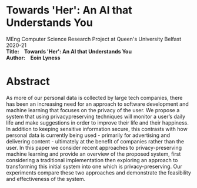 # Towards 'Her': An AI that Understands You
MEng Computer Science Research Project at Queen's University Belfast 2020-21  
<b>Title:&emsp;Towards 'Her': An AI that Understands You  
Author:&emsp;Eoin Lyness</b>

# Abstract
As more of our personal data is collected by large tech companies, there has been an increasing need for an approach to software development and machine learning that focuses on 
the privacy of the user. We propose a system that using privacypreserving techniques will monitor a user’s daily life and make suggestions in order to improve their life and their
happiness. In addition to keeping sensitive information secure, this contrasts with how personal data is currently being used - primarily for advertising and delivering content - 
ultimately at the benefit of companies rather than the user. In this paper we consider recent approaches to privacy-preserving machine learning and provide an overview of the 
proposed system, first considering a traditional implementation then exploring an approach to transforming this initial system into one which is privacy-preserving. Our experiments 
compare these two approaches and demonstrate the feasibility and effectiveness of the system.
